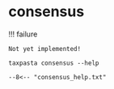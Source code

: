 # consensus

!!! failure

    Not yet implemented!

```shell
taxpasta consensus --help
```

```text
--8<-- "consensus_help.txt"
```
